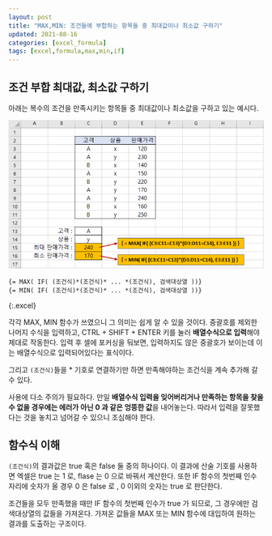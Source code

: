```yaml
---
layout: post
title: "MAX,MIN: 조건들에 부합하는 항목들 중 최대값이나 최소값 구하기"
updated: 2021-08-16
categories: [excel_formula]
tags: [excel,formula,max,min,if]
---
```


## 조건 부합 최대값, 최소값 구하기

아래는 복수의 조건을 만족시키는 항목들 중 최대값이나 최소값을 구하고 있는 예시다.

![그림00](/img/msoffice/formula/formula-3610.png)

```excel
{= MAX( IF( (조건식)*(조건식)* ... *(조건식), 검색대상열 ))}
{= MIN( IF( (조건식)*(조건식)* ... *(조건식), 검색대상열 ))}
```
{:.excel}

각각 MAX, MIN 함수가 쓰였으니 그 의미는 쉽게 알 수 있을 것이다. 중괄호를 제외한 나머지 수식을 입력하고, CTRL + SHIFT + ENTER 키를 눌러 **배열수식으로 입력**해야 제대로 작동한다. 입력 후 셀에 포커싱을 둬보면, 입력하지도 않은 중괄호가 보이는데 이는 배열수식으로 입력되어있다는 표식이다.

그리고 `(조건식)`들을 * 기호로 연결하기만 하면 만족해야하는 조건식을 계속 추가해 갈 수 있다.

사용에 다소 주의가 필요하다. 만일 **배열수식 입력을 잊어버리거나 만족하는 항목을 찾을 수 없을 경우에는 에러가 아닌 0 과 같은 엉뚱한 값**을 내어놓는다. 따라서 입력을 잘못했다는 것을 놓치고 넘어갈 수 있으니 조심해야 한다.

## 함수식 이해

`(조건식)`의 결과값은 true 혹은 false 둘 중의 하나이다. 이 결과에 산술 기호를 사용하면 엑셀은 true 는 1 로, flase 는 0 으로 바꿔서 계산한다. 또한 IF 함수의 첫번째 인수 자리에 숫자가 올 경우 0 은 false 로 , 0 이외의 숫자는 true 로 판단한다.

조건들을 모두 만족했을 때만 IF 함수의 첫번째 인수가 true 가 되므로, 그 경우에만 검색대상열의 값들을 가져온다. 가져온 값들을 MAX 또는 MIN 함수에 대입하여 원하는 결과를 도출하는 구조이다.